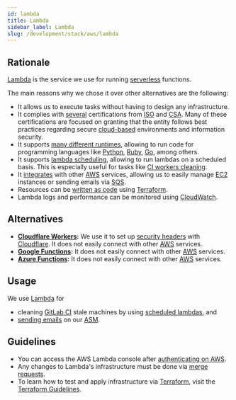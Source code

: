 ```yaml
---
id: lambda
title: Lambda
sidebar_label: Lambda
slug: /development/stack/aws/lambda
---
```


## Rationale

[Lambda][LAMBDA] is the service we use for running
[serverless](https://en.wikipedia.org/wiki/Serverless_computing)
functions.

The main reasons why we chose it over other alternatives are the following:

- It allows us to execute tasks
  without having to design any infrastructure.
- It complies with [several](https://aws.amazon.com/compliance/iso-certified/)
  certifications from [ISO](https://en.wikipedia.org/wiki/International_Organization_for_Standardization)
  and [CSA](https://en.wikipedia.org/wiki/Cloud_Security_Alliance).
  Many of these certifications are focused on granting
  that the entity follows best practices regarding secure
  [cloud-based](https://en.wikipedia.org/wiki/Cloud_computing) environments
  and information security.
- It supports [many different runtimes](https://docs.aws.amazon.com/lambda/latest/dg/lambda-runtimes.html),
  allowing to run code for programming languages
  like [Python](https://www.python.org/),
  [Ruby](https://www.ruby-lang.org/en/),
  [Go](https://golang.org/),
  among others.
- It supports [lambda scheduling](https://docs.aws.amazon.com/eventbridge/latest/userguide/eb-run-lambda-schedule.html),
  allowing to run lambdas
  on a scheduled basis.
  This is especially useful for tasks
  like [CI workers cleaning](https://gitlab.com/fluidattacks/product/-/blob/1f35599056b3bd800fcf4c109b471ec3597b2f8a/makes/applications/makes/ci/src/terraform/clean-lambda-schedule.tf).
- It [integrates](https://docs.aws.amazon.com/lambda/latest/dg/lambda-services.html)
  with other [AWS][AWS] services,
  allowing us to easily manage
  [EC2](/development/stack/aws/ec2/) instances
  or sending emails via [SQS](https://aws.amazon.com/sqs/).
- Resources can be [written as code](https://registry.terraform.io/providers/hashicorp/aws/latest/docs/resources/lambda_alias)
  using [Terraform](/development/stack/terraform/).
- Lambda logs and performance can be monitored
  using [CloudWatch](/development/stack/aws/cloudwatch/).

## Alternatives

- **[Cloudflare Workers](https://workers.cloudflare.com/):**
  We use it to set up [security headers](https://gitlab.com/fluidattacks/product/-/blob/1f35599056b3bd800fcf4c109b471ec3597b2f8a/airs/deploy/production/terraform/js/headers.js)
  with [Cloudflare](/development/stack/cloudflare/).
  It does not easily connect with other [AWS][AWS] services.
- **[Google Functions](https://cloud.google.com/functions):**
  It does not easily connect with other [AWS][AWS] services.
- **[Azure Functions](https://azure.microsoft.com/en-us/services/functions/):**
  It does not easily connect with other [AWS][AWS] services.

## Usage

We use [Lambda][LAMBDA] for

- cleaning [GitLab CI](/development/stack/gitlab-ci)
  stale machines
  by using [scheduled lambdas](https://gitlab.com/fluidattacks/product/-/blob/1f35599056b3bd800fcf4c109b471ec3597b2f8a/makes/applications/makes/ci/src/terraform/clean-lambda.tf),
  and
- [sending emails](https://gitlab.com/fluidattacks/product/-/blob/1f35599056b3bd800fcf4c109b471ec3597b2f8a/integrates/deploy/terraform-resources/lambda/send_mail_notification.tf)
  on our [ASM](https://fluidattacks.com/categories/asm/).

## Guidelines

- You can access the AWS Lambda console
  after [authenticating on AWS](/development/stack/aws#guidelines).
- Any changes to Lambda's infrastructure must be done via [merge requests](https://docs.gitlab.com/ee/user/project/merge_requests/).
- To learn how to test and apply infrastructure via [Terraform](/development/stack/terraform/),
  visit the [Terraform Guidelines](/development/stack/terraform#guidelines).

[AWS]: /development/stack/aws/
[LAMBDA]: https://aws.amazon.com/lambda/
